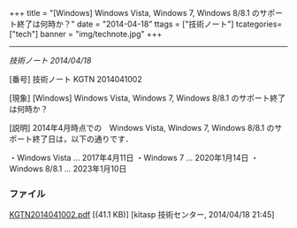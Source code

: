 +++
title = "[Windows] Windows Vista, Windows 7, Windows 8/8.1 のサポート終了は何時か？"
date = "2014-04-18"
ttags = ["技術ノート"]
tcategories=["tech"]
banner = "img/technote.jpg"
+++

----------------------------------------------------------------------------

*技術ノート
2014/04/18*


[番号]
技術ノート KGTN 2014041002

[現象]
[Windows] Windows Vista, Windows 7, Windows 8/8.1
のサポート終了は何時か？

[説明]
2014年4月時点での　Windows Vista, Windows 7, Windows 8/8.1
のサポート終了日は，以下の通りです．

・Windows Vista ... 2017年4月11日
・Windows 7 ... 2020年1月14日
・Windows 8/8.1 ... 2023年1月10日


### ファイル





[KGTN2014041002.pdf](http://techreport.kitasp.net/attachments/download/1659/KGTN2014041002.pdf)
 [(41.1 KB)] [kitasp 技術センター, 2014/04/18
21:45]
